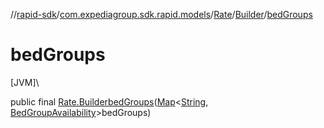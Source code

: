//[rapid-sdk](../../../../index.md)/[com.expediagroup.sdk.rapid.models](../../index.md)/[Rate](../index.md)/[Builder](index.md)/[bedGroups](bed-groups.md)

# bedGroups

[JVM]\

public final [Rate.Builder](index.md)[bedGroups](bed-groups.md)([Map](https://docs.oracle.com/javase/8/docs/api/java/util/Map.html)&lt;[String](https://docs.oracle.com/javase/8/docs/api/java/lang/String.html), [BedGroupAvailability](../../-bed-group-availability/index.md)&gt;bedGroups)
